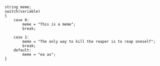     string meme;
    switch(variable)
    {
        case 0: 
            meme = "This is a meme";
            break;

        case 1:
            meme = "The only way to kill the reaper is to reap oneself";
            break;
        default:
            meme = "ea as";
    }


